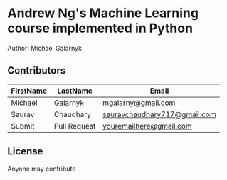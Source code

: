 # Andrew Ng's Machine Learning course implemented in Python
Author: Michael Galarnyk <br />

## Contributors
FirstName | LastName | Email
--- | --- | ---
Michael |  Galarnyk |  <mgalarny@gmail.com>
Saurav | Chaudhary | <sauravchaudhary717@gmail.com>
Submit |  Pull Request | <youremailhere@gmail.com>

## License
Anyone may contribute 
